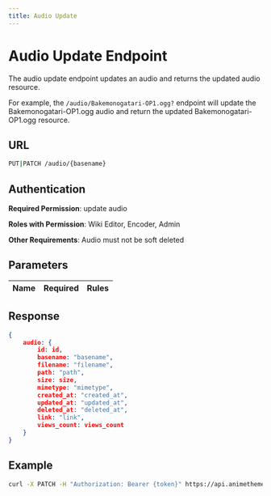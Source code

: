 ```yaml
---
title: Audio Update
---
```


# Audio Update Endpoint

The audio update endpoint updates an audio and returns the updated audio resource.

For example, the `/audio/Bakemonogatari-OP1.ogg?` endpoint will update the Bakemonogatari-OP1.ogg audio and return the updated Bakemonogatari-OP1.ogg resource.

## URL

```sh
PUT|PATCH /audio/{basename}
```

## Authentication

**Required Permission**: update audio

**Roles with Permission**: Wiki Editor, Encoder, Admin

**Other Requirements**: Audio must not be soft deleted

## Parameters

| Name       | Required | Rules                                  |
| :--------: | :------: | :------------------------------------- |

## Response

```json
{
    audio: {
        id: id,
        basename: "basename",
        filename: "filename",
        path: "path",
        size: size,
        mimetype: "mimetype",
        created_at: "created_at",
        updated_at: "updated_at",
        deleted_at: "deleted_at",
        link: "link",
        views_count: views_count
    }
}
```

## Example

```bash
curl -X PATCH -H "Authorization: Bearer {token}" https://api.animethemes.moe/audio/Bakemonogatari-OP1.ogg
```
